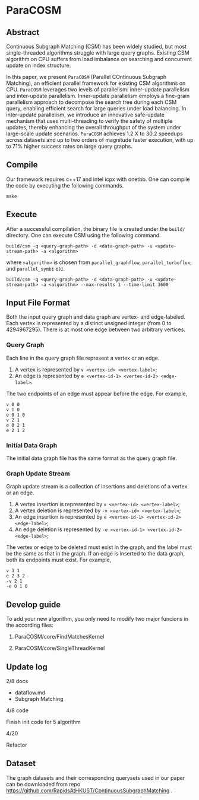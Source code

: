 # ParaCOSM




## Abstract

Continuous Subgraph Matching (CSM) has been widely studied, but most single-threaded algorithms struggle with large query graphs. Existing CSM algorithm on CPU suffers from load imbalance on searching and concurrent update on index structure. 

In this paper, we present `ParaCOSM` (Parallel COntinuous Subgraph Matching), an efficient parallel framework for existing CSM algorithms on CPU. `ParaCOSM` leverages two levels of parallelism: inner-update parallelism and inter-update parallelism. Inner-update parallelism employs a fine-grain parallelism approach to decompose the search tree during each CSM query, enabling efficient search for large queries under load balancing. In inter-update parallelism, we introduce an innovative safe-update mechanism that uses multi-threading to verify the safety of multiple updates, thereby enhancing the overall throughput of the system under large-scale update scenarios.
`ParaCOSM` achieves 1.2 X to 30.2 speedups across datasets and up to two orders of magnitude faster execution, with up to 71% higher success rates on large query graphs.



## Compile


Our framework requires c++17 and intel icpx with onetbb. One can compile the code by executing the following commands. 

```shell
make
```


## Execute

After a successful compilation, the binary file is created under the `build/` directory. One can execute CSM using the following command.

```shell
build/csm -q <query-graph-path> -d <data-graph-path> -u <update-stream-path> -a <algorithm>
```

where `<algorithm>` is chosen from `parallel_graphflow`, `parallel_turboflux`, and `parallel_symbi` etc.


```shell
build/csm -q <query-graph-path> -d <data-graph-path> -u <update-stream-path> -a <algorithm> --max-results 1 --time-limit 3600
```



## Input File Format
Both the input query graph and data graph are vertex- and edge-labeled. Each vertex is represented by a distinct unsigned integer (from 0 to 4294967295). There is at most one edge between two arbitrary vertices. 

### Query Graph

Each line in the query graph file represent a vertex or an edge.

1. A vertex is represented by `v <vertex-id> <vertex-label>`;
2. An edge is represented by `e <vertex-id-1> <vertex-id-2> <edge-label>`.

The two endpoints of an edge must appear before the edge. For example, 

```
v 0 0
v 1 0
e 0 1 0
v 2 1
e 0 2 1
e 2 1 2
```

### Initial Data Graph

The initial data graph file has the same format as the query graph file.

### Graph Update Stream

Graph update stream is a collection of insertions and deletions of a vertex or an edge.

1. A vertex insertion is represented by `v <vertex-id> <vertex-label>`;
2. A vertex deletion is represented by `-v <vertex-id> <vertex-label>`;
3. An edge insertion is represented by `e <vertex-id-1> <vertex-id-2> <edge-label>`;
4. An edge deletion is represented by `-e <vertex-id-1> <vertex-id-2> <edge-label>`;

The vertex or edge to be deleted must exist in the graph, and the label must be the same as that in the graph. If an edge is inserted to the data graph, both its endpoints must exist. For example,

```
v 3 1
e 2 3 2
-v 2 1
-e 0 1 0
```


## Develop guide

To add your new algorithm, you only need to modify two major funcions in the according files:

1. ParaCOSM/core/FindMatchesKernel

2. ParaCOSM/core/SingleThreadKernel



## Update log

2/8 docs 
- dataflow.md
- Subgraph Matching

4/8 code

Finish init code for 5 algorithm


4/20 

Refactor

## Dataset


The graph datasets and their corresponding querysets used in our paper can be downloaded
from repo https://github.com/RapidsAtHKUST/ContinuousSubgraphMatching .
